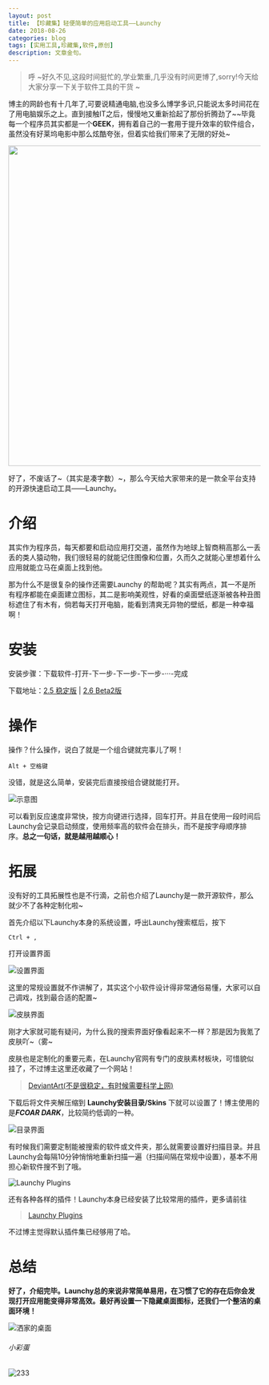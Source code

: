 ```yaml
---
layout: post
title: 【珍藏集】轻便简单的应用启动工具——Launchy
date: 2018-08-26
categories: blog
tags: [实用工具,珍藏集,软件,原创]
description: 文章金句。
---
```



>  呼 ~好久不见,这段时间挺忙的,学业繁重,几乎没有时间更博了,sorry!今天给大家分享一下关于软件工具的干货 ~

博主的网龄也有十几年了,可要说精通电脑,也没多么博学多识,只能说太多时间花在了用电脑娱乐之上。直到接触IT之后，慢慢地又重新拾起了那份折腾劲了~~毕竟每一个程序员其实都是一个**GEEK**，拥有着自己的一套用于提升效率的软件组合，虽然没有好莱坞电影中那么炫酷夸张，但着实给我们带来了无限的好处~

<img src="http://wx4.sinaimg.cn/large/006WKNnMly1fumzw9hlqvg311y0lckja.gif" width="640"/>

好了，不废话了~（其实是凑字数）~，那么今天给大家带来的是一款全平台支持的开源快速启动工具——Launchy。

# 介绍

其实作为程序员，每天都要和启动应用打交道，虽然作为地球上智商稍高那么一丢丢的类人猿动物，我们很轻易的就能记住图像和位置，久而久之就能心里想着什么应用就能立马在桌面上找到他。

那为什么不是很复杂的操作还需要Launchy 的帮助呢？其实有两点，其一不是所有程序都能在桌面建立图标，其二是影响美观性，好看的桌面壁纸逐渐被各种丑图标遮住了有木有，倘若每天打开电脑，能看到清爽无异物的壁纸，都是一种幸福啊！

# 安装

安装步骤：下载软件-打开-下一步-下一步-下一步-···-完成

下载地址：[2.5 稳定版](http://www.launchy.net/downloads/win/Launchy2.5.exe)
|
[2.6 Beta2版](http://www.launchy.net/downloads/win/LaunchySetup2.6B2.exe)


# 操作

操作？什么操作，说白了就是一个组合键就完事儿了啊！

~~~
Alt + 空格键
~~~

没错，就是这么简单，安装完后直接按组合键就能打开。

![示意图](http://wx1.sinaimg.cn/large/006WKNnMly1fun5ewx2n0g30a206hn0z.gif)

可以看到反应速度非常快，按方向键进行选择，回车打开。并且在使用一段时间后Launchy会记录启动频度，使用频率高的软件会在排头，而不是按字母顺序排序。**总之一句话，就是越用越顺心！**


# 拓展
没有好的工具拓展性也是不行滴，之前也介绍了Launchy是一款开源软件，那么就少不了各种定制化啦~

首先介绍以下Launchy本身的系统设置，呼出Launchy搜索框后，按下
~~~
Ctrl + ,
~~~
打开设置界面

![设置界面](http://wx1.sinaimg.cn/large/006WKNnMly1fun42bjd2dj30ja0f9dge.jpg)

这里的常规设置就不作讲解了，其实这个小软件设计得非常通俗易懂，大家可以自己调戏，找到最合适的配置~


![皮肤界面](http://wx2.sinaimg.cn/large/006WKNnMly1fun4n4pazrj30ja0f9q3g.jpg)

刚才大家就可能有疑问，为什么我的搜索界面好像看起来不一样？那是因为我氪了皮肤吖~（雾~

皮肤也是定制化的重要元素，在Launchy官网有专门的皮肤素材板块，可惜貌似挂了，不过博主这里还收藏了一个网站！

>[DeviantArt(不是很稳定，有时候需要科学上网)](https://www.deviantart.com/customization/skins/applaunchers/launchy/)

下载后将文件夹解压缩到 **Launchy安装目录/Skins** 下就可以设置了！博主使用的是***FCOAR DARK***，比较简约低调的一种。  

![目录界面](http://wx4.sinaimg.cn/large/006WKNnMly1fun4nekvuej30ja0f90ts.jpg)

有时候我们需要定制能被搜索的软件或文件夹，那么就需要设置好扫描目录。并且Launchy会每隔10分钟悄悄地重新扫描一遍（扫描间隔在常规中设置），基本不用担心新软件搜不到了哦。

![Launchy Plugins](http://wx2.sinaimg.cn/large/006WKNnMly1fun515f2aej30ja0f9q3c.jpg)

还有各种各样的插件！Launchy本身已经安装了比较常用的插件，更多请前往
>[Launchy Plugins](http://www.launchy.net/plugins.php)

不过博主觉得默认插件集已经够用了哈。


# 总结

**好了，介绍完毕。Launchy总的来说非常简单易用，在习惯了它的存在后你会发现打开应用能变得非常高效。最好再设置一下隐藏桌面图标，还我们一个整洁的桌面环境！**

![洒家的桌面](http://wx2.sinaimg.cn/large/006WKNnMly1fun556vpxej311y0lctor.jpg)


###### 小彩蛋

![233](http://wx1.sinaimg.cn/large/006WKNnMly1fun5bcfk36g30a206hn35.gif)